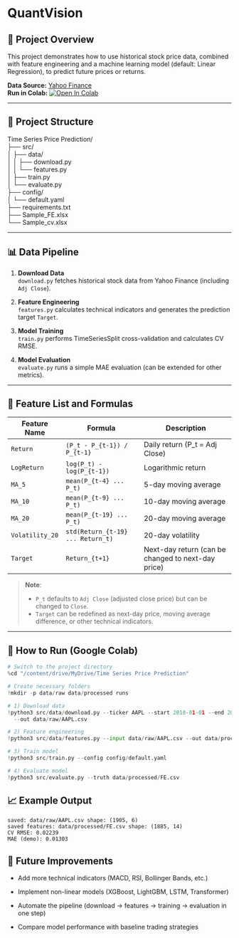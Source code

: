 # QuantVision
## 📌 Project Overview
This project demonstrates how to use historical stock price data, combined with feature engineering and a machine learning model (default: Linear Regression), to predict future prices or returns.  

**Data Source:** [Yahoo Finance](https://finance.yahoo.com/)  
**Run in Colab:** [![Open In Colab](https://colab.research.google.com/assets/colab-badge.svg)](https://colab.research.google.com/drive/1LWzvTDbr2pwzbRivRE8TicvhaI7aocuO?usp=sharing)


---

## 📂 Project Structure
Time Series Price Prediction/  
├── src/  
│   ├── data/  
│   │   ├── download.py  
│   │   └── features.py  
│   ├── train.py  
│   └── evaluate.py  
├── config/  
│   └── default.yaml  
├── requirements.txt  
├── Sample_FE.xlsx  
└── Sample_cv.xlsx    

---

## 📊 Data Pipeline
1. **Download Data**  
   `download.py` fetches historical stock data from Yahoo Finance (including `Adj Close`).

2. **Feature Engineering**  
   `features.py` calculates technical indicators and generates the prediction target `Target`.

3. **Model Training**  
   `train.py` performs TimeSeriesSplit cross-validation and calculates CV RMSE.

4. **Model Evaluation**  
   `evaluate.py` runs a simple MAE evaluation (can be extended for other metrics).

---

## 🧮 Feature List and Formulas

| Feature Name     | Formula | Description |
|------------------|---------|-------------|
| `Return`         | `(P_t - P_{t-1}) / P_{t-1}` | Daily return (P_t = Adj Close) |
| `LogReturn`      | `log(P_t) - log(P_{t-1})` | Logarithmic return |
| `MA_5`           | `mean(P_{t-4} ... P_t)` | 5-day moving average |
| `MA_10`          | `mean(P_{t-9} ... P_t)` | 10-day moving average |
| `MA_20`          | `mean(P_{t-19} ... P_t)` | 20-day moving average |
| `Volatility_20`  | `std(Return_{t-19} ... Return_t)` | 20-day volatility |
| `Target`         | `Return_{t+1}` | Next-day return (can be changed to next-day price) |

> **Note**:  
> - `P_t` defaults to `Adj Close` (adjusted close price) but can be changed to `Close`.  
> - `Target` can be redefined as next-day price, moving average difference, or other technical indicators.

---

## 🚀 How to Run (Google Colab)

```python
# Switch to the project directory
%cd "/content/drive/MyDrive/Time Series Price Prediction"

# Create necessary folders
!mkdir -p data/raw data/processed runs

# 1) Download data
!python3 src/data/download.py --ticker AAPL --start 2018-01-01 --end 2025-08-01 \
  --out data/raw/AAPL.csv

# 2) Feature engineering
!python3 src/data/features.py --input data/raw/AAPL.csv --out data/processed/FE.csv

# 3) Train model
!python3 src/train.py --config config/default.yaml

# 4) Evaluate model
!python3 src/evaluate.py --truth data/processed/FE.csv  
```

## 📈 Example Output
```
saved: data/raw/AAPL.csv shape: (1905, 6)
saved features: data/processed/FE.csv shape: (1885, 14)
CV RMSE: 0.02239
MAE (demo): 0.01303
```

## 🔧 Future Improvements
* Add more technical indicators (MACD, RSI, Bollinger Bands, etc.)

* Implement non-linear models (XGBoost, LightGBM, LSTM, Transformer)

* Automate the pipeline (download → features → training → evaluation in one step)

* Compare model performance with baseline trading strategies
